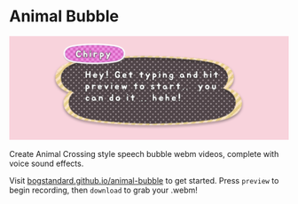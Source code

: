 # Animal Bubble

![screenshot](image.png)

Create Animal Crossing style speech bubble webm videos, complete with voice sound effects.

Visit [bogstandard.github.io/animal-bubble](https://bogstandard.github.io/animal-bubble/index.html) to get started. Press `preview` to begin recording, then `download` to grab your .webm!
